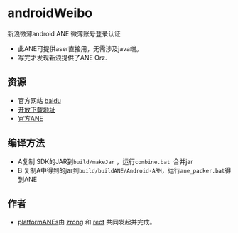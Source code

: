 ﻿androidWeibo
============

新浪微薄android ANE 微薄账号登录认证
* 此ANE可提供aser直接用，无需涉及java端。
* 写完才发现新浪提供了ANE Orz.

## 资源

* 官方网站 [baidu](http://open.weibo.com/development/mobile)
* [开放下载地址](https://github.com/mobileresearch/weibo_android_sdk)
* [官方ANE](https://code.google.com/p/weibosdk/)

## 编译方法
* A复制 SDK的JAR到`build/makeJar` ，运行`combine.bat `合并jar
* B 复制A中得到的jar到`build/buildANE/Android-ARM`，运行`ane_packer.bat`得到ANE


## 作者

* [platformANEs](https://github.com/platformanes)由 [zrong](http://zengrong.net) 和 [rect](http://www.shadowkong.com/) 共同发起并完成。